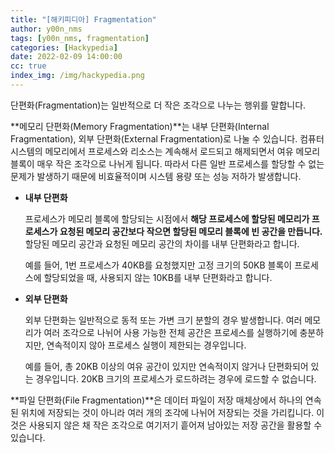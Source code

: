```yaml
---
title: "[해키피디아] Fragmentation"
author: y00n_nms
tags: [y00n_nms, fragmentation]
categories: [Hackypedia]
date: 2022-02-09 14:00:00
cc: true
index_img: /img/hackypedia.png
---
```


단편화(Fragmentation)는 일반적으로 더 작은 조각으로 나누는 행위를 말합니다.

**메모리 단편화(Memory Fragmentation)**는 내부 단편화(Internal Fragmentation), 외부 단편화(External Fragmentation)로 나눌 수 있습니다. 컴퓨터 시스템의 메모리에서 프로세스와 리소스는 계속해서 로드되고 해제되면서 여유 메모리 블록이 매우 작은 조각으로 나뉘게 됩니다. 따라서 다른 일반 프로세스를 할당할 수 없는 문제가 발생하기 때문에 비효율적이며 시스템 용량 또는 성능 저하가 발생합니다.

- **내부 단편화**

  프로세스가 메모리 블록에 할당되는 시점에서 **해당 프로세스에 할당된 메모리가 프로세스가 요청된 메모리 공간보다 작으면 할당된 메모리 블록에 빈 공간을 만듭니다.** 할당된 메모리 공간과 요청된 메모리 공간의 차이를 내부 단편화라고 합니다.

  예를 들어, 1번 프로세스가 40KB를 요청했지만 고정 크기의 50KB 블록이 프로세스에 할당되었을 때, 사용되지 않는 10KB를 내부 단편화라고 합니다.

- **외부 단편화**

  외부 단편화는 일반적으로 동적 또는 가변 크기 분할의 경우 발생합니다. 여러 메모리가 여러 조각으로 나뉘어 사용 가능한 전체 공간은 프로세스를 실행하기에 충분하지만, 연속적이지 않아 프로세스 실행이 제한되는 경우입니다.

  예를 들어, 총 20KB 이상의 여유 공간이 있지만 연속적이지 않거나 단편화되어 있는 경우입니다. 20KB 크기의 프로세스가 로드하려는 경우에 로드할 수 없습니다.

**파일 단편화(File Fragmentation)**은 데이터 파일이 저장 매체상에서 하나의 연속된 위치에 저장되는 것이 아니라 여러 개의 조각에 나뉘어 저장되는 것을 가리킵니다. 이것은 사용되지 않은 채 작은 조각으로 여기저기 흩어져 남아있는 저장 공간을 활용할 수 있습니다.